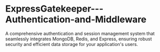 # ExpressGatekeeper---Authentication-and-Middleware
A comprehensive authentication and session management system that seamlessly integrates MongoDB, Redis, and Express, ensuring robust security and efficient data storage for your application's users.
